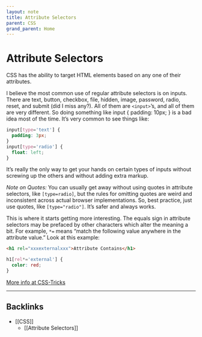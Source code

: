 ```yaml
---
layout: note
title: Attribute Selectors
parent: CSS
grand_parent: Home
---
```


# Attribute Selectors

CSS has the ability to target HTML elements based on any one of their attributes.

I believe the most common use of regular attribute selectors is on inputs. There are text, button, checkbox, file, hidden, image, password, radio, reset, and submit (did I miss any?). All of them are `<input>`’s, and all of them are very different. So doing something like input { padding: 10px; } is a bad idea most of the time. It’s very common to see things like:

```css
input[type='text'] {
  padding: 3px;
}
input[type='radio'] {
  float: left;
}
```

It’s really the only way to get your hands on certain types of inputs without screwing up the others and without adding extra markup.

_Note on Quotes:_ You can usually get away without using quotes in attribute selectors, like `[type=radio]`, but the rules for omitting quotes are weird and inconsistent across actual browser implementations. So, best practice, just use quotes, like `[type="radio"]`. It’s safer and always works.

This is where it starts getting more interesting. The equals sign in attribute selectors may be prefaced by other characters which alter the meaning a bit. For example, `*=` means “match the following value anywhere in the attribute value.” Look at this example:

```html
<h1 rel="xxxexternalxxx">Attribute Contains</h1>
```

```css
h1[rel*='external'] {
  color: red;
}
```

[More info at CSS-Tricks](https://css-tricks.com/attribute-selectors/)

---
## Backlinks
* [[CSS]]
	* [[Attribute Selectors]]

